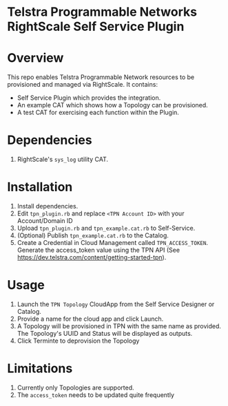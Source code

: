 # Telstra Programmable Networks RightScale Self Service Plugin

# Overview
This repo enables Telstra Programmable Network resources to be provisioned and
managed via RightScale. It contains:
- Self Service Plugin which provides the integration.
- An example CAT which shows how a Topology can be provisioned.
- A test CAT for exercising each function within the Plugin.

# Dependencies
1. RightScale's `sys_log` utility CAT.

# Installation
1. Install dependencies.
1. Edit `tpn_plugin.rb` and replace `<TPN Account ID>` with your Account/Domain ID
1. Upload `tpn_plugin.rb` and `tpn_example.cat.rb` to Self-Service.
1. (Optional) Publish `tpn_example.cat.rb` to the Catalog.
1. Create a Credential in Cloud Management called `TPN_ACCESS_TOKEN`. Generate the access_token value using the TPN API (See https://dev.telstra.com/content/getting-started-tpn).

# Usage
1. Launch the `TPN Topology` CloudApp from the Self Service Designer or Catalog.
1. Provide a name for the cloud app and click Launch.
1. A Topology will be provisioned in TPN with the same name as provided. The Topology's UUID and Status will be displayed as outputs.
1. Click Terminte to deprovision the Topology

# Limitations
1. Currently only Topologies are supported.
1. The `access_token` needs to be updated quite frequently